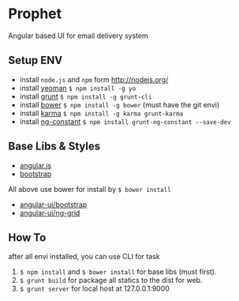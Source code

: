 Prophet
====

Angular based UI for email delivery system


## Setup ENV

* install `node.js` and `npm` form <http://nodejs.org/>
* install [yeoman](http://yeoman.io/) `$ npm install -g yo`
* install [grunt](http://gruntjs.com/) `$ npm install -g grunt-cli`
* install [bower](http://bower.io) `$ npm install -g bower` (must have the git envi)
* install [karma](http://bower.io) `$ npm install -g karma grunt-karma` 
* install [ng-constant](https://github.com/werk85/grunt-ng-constant) `$ npm install grunt-ng-constant --save-dev` 


## Base Libs & Styles

* [angular.js](https://github.com/angular/angular.js)
* [bootstrap](https://github.com/twbs/bootstrap)


All above use bower for install by `$ bower install`

* [angular-ui/bootstrap](https://github.com/angular-ui/bootstrap)
* [angular-ui/ng-grid](https://github.com/angular-ui/ng-grid)


## How To

after all envi installed, you can use CLI for task

1. `$ npm install` and `$ bower install` for base libs (must first).
2. `$ grunt build` for package all statics to the dist for web.
3. `$ grunt server` for local host at 127.0.0.1:9000

